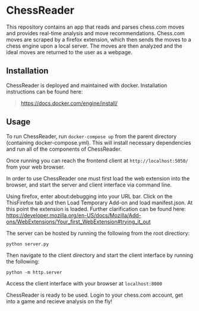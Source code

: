 # ChessReader
This repository contains an app that reads and parses chess.com moves and provides real-time analysis and move recommendations. Chess.com moves are scraped by a firefox extension, which then sends the moves to a chess engine upon a local server. The moves are then analyzed and the ideal moves are returned to the user as a webpage.

## Installation

ChessReader is deployed and maintained with docker. Installation instructions can be found here: 
> https://docs.docker.com/engine/install/

## Usage
To run ChessReader, run `docker-compose up` from the parent directory (containing docker-compose.yml). This will install necessary dependencies and run all of the components of ChessReader.

Once running you can reach the frontend client at `http://localhost:5050/` from your web browser. 

In order to use ChessReader one must first load the web extension into the browser, and start the server and client interface via command line. 

Using firefox, enter about:debugging into your URL bar. Click on the ThisFirefox tab and then Load Temporary Add-on and load manifest.json. At this point the extension is loaded. Further clarification can be found here: https://developer.mozilla.org/en-US/docs/Mozilla/Add-ons/WebExtensions/Your_first_WebExtension#trying_it_out

The server can be hosted by running the following from the root directiory: 
```
python server.py
```

Then navigate to the client directory and start the client interface by running the following:
```
python -m http.server
```

Access the client interface with your browser at ```localhost:8000 ```

ChessReader is ready to be used. Login to your chess.com account, get into a game and recieve analysis on the fly!


